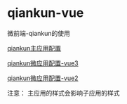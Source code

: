 # qiankun-vue
微前端-qiankun的使用

[qiankun主应用配置](./main/README.md)

[qiankun微应用配置-vue3](./child-vue3//README.md)

[qiankun微应用配置-vue2](./child-vue2//README.md)


注意： 主应用的样式会影响子应用的样式
